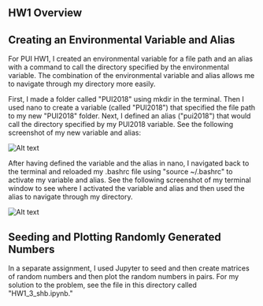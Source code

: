 ## HW1 Overview

## Creating an Environmental Variable and Alias

For PUI HW1, I created an environmental variable for a file path and an alias with a command to call the directory specified by the environmental variable. The combination of the environmental variable and alias allows me to navigate through my directory more easily.

First, I made a folder called "PUI2018" using mkdir in the terminal. Then I used nano to create a variable (called "PUI2018") that specified the file path to my new "PUI2018" folder. Next, I defined an alias ("pui2018") that would call the directory specified by my PUI2018 variable. See the following screenshot of my new variable and alias:

![Alt text](../alias.png)

After having defined the variable and the alias in nano, I navigated back to the terminal and reloaded my .bashrc file using "source ~/.bashrc" to activate my variable and alias. See the following screenshot of my terminal window to see where I activated the variable and alias and then used the alias to navigate through my directory.

![Alt text](../terminal.png)

## Seeding and Plotting Randomly Generated Numbers

In a separate assignment, I used Jupyter to seed and then create matrices of random numbers and then plot the random numbers in pairs. For my solution to the problem, see the file in this directory called "HW1_3_shb.ipynb."
